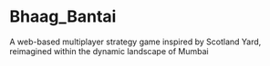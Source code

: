 # Bhaag_Bantai
A web-based multiplayer strategy game inspired by Scotland Yard, reimagined within the dynamic landscape of Mumbai
